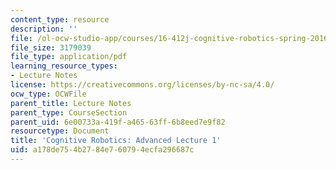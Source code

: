```yaml
---
content_type: resource
description: ''
file: /ol-ocw-studio-app/courses/16-412j-cognitive-robotics-spring-2016/a178de754b2784e760794ecfa296687c_MIT16_412JS16_L14.pdf
file_size: 3179039
file_type: application/pdf
learning_resource_types:
- Lecture Notes
license: https://creativecommons.org/licenses/by-nc-sa/4.0/
ocw_type: OCWFile
parent_title: Lecture Notes
parent_type: CourseSection
parent_uid: 6e00733a-419f-a465-63ff-6b8eed7e9f82
resourcetype: Document
title: 'Cognitive Robotics: Advanced Lecture 1'
uid: a178de75-4b27-84e7-6079-4ecfa296687c
---
```

